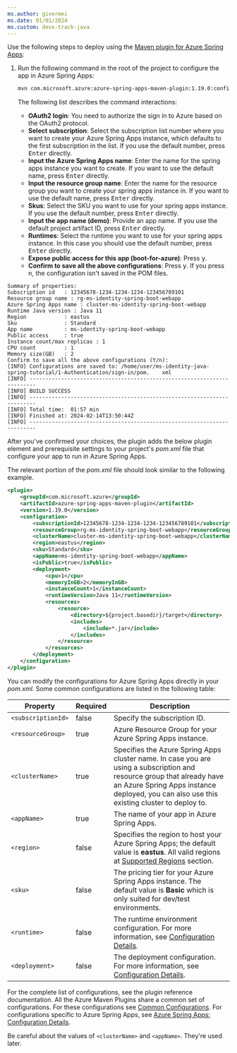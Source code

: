 ```yaml
---
ms.author: givermei
ms.date: 01/01/2024
ms.custom: devx-track-java
---
```


Use the following steps to deploy using the [Maven plugin for Azure Spring Apps](https://github.com/microsoft/azure-maven-plugins/wiki/Azure-Spring-Apps):

1. Run the following command in the root of the project to configure the app in Azure Spring Apps:

   ```bash
   mvn com.microsoft.azure:azure-spring-apps-maven-plugin:1.19.0:config
   ```

   The following list describes the command interactions:

   - **OAuth2 login**: You need to authorize the sign in to Azure based on the OAuth2 protocol.
   - **Select subscription**: Select the subscription list number where you want to create your Azure Spring Apps instance, which defaults to the first subscription in the list. If you use the default number, press <kbd>Enter</kbd> directly.
   - **Input the Azure Spring Apps name**: Enter the name for the spring apps instance you want to create. If you want to use the default name, press <kbd>Enter</kbd> directly.
   - **Input the resource group name**: Enter the name for the resource group you want to create your spring apps instance in. If you want to use the default name, press <kbd>Enter</kbd> directly.
   - **Skus**: Select the SKU you want to use for your spring apps instance. If you use the default number, press <kbd>Enter</kbd> directly.
   - **Input the app name (demo)**: Provide an app name. If you use the default project artifact ID, press <kbd>Enter</kbd> directly.
   - **Runtimes**: Select the runtime you want to use for your spring apps instance. In this case you should use the default number, press <kbd>Enter</kbd> directly.
   - **Expose public access for this app (boot-for-azure)**: Press <kbd>y</kbd>.
   - **Confirm to save all the above configurations**: Press <kbd>y</kbd>. If you press <kbd>n</kbd>, the configuration isn't saved in the POM files.

```output
Summary of properties:
Subscription id   : 12345678-1234-1234-1234-123456789101
Resource group name : rg-ms-identity-spring-boot-webapp
Azure Spring Apps name : cluster-ms-identity-spring-boot-webapp
Runtime Java version : Java 11
Region            : eastus
Sku               : Standard
App name          : ms-identity-spring-boot-webapp
Public access     : true
Instance count/max replicas : 1
CPU count         : 1
Memory size(GB)   : 2
Confirm to save all the above configurations (Y/n):
[INFO] Configurations are saved to: /home/user/ms-identity-java-spring-tutorial/1-Authentication/sign-in/pom.    xml
[INFO] ------------------------------------------------------------------------
[INFO] BUILD SUCCESS
[INFO] ------------------------------------------------------------------------
[INFO] Total time:  01:57 min
[INFO] Finished at: 2024-02-14T13:50:44Z
[INFO] ------------------------------------------------------------------------
```

After you've confirmed your choices, the plugin adds the below plugin element and prerequisite settings to your project's *pom.xml* file that configure your app to run in Azure Spring Apps.

The relevant portion of the *pom.xml* file should look similar to the following example.

```xml
<plugin>
    <groupId>com.microsoft.azure</groupId>
    <artifactId>azure-spring-apps-maven-plugin</artifactId>
    <version>1.19.0</version>
    <configuration>
        <subscriptionId>12345678-1234-1234-1234-123456789101</subscriptionId>
        <resourceGroup>rg-ms-identity-spring-boot-webapp</resourceGroup>
        <clusterName>cluster-ms-identity-spring-boot-webapp</clusterName>
        <region>eastus</region>
        <sku>Standard</sku>
        <appName>ms-identity-spring-boot-webapp</appName>
        <isPublic>true</isPublic>
        <deployment>
            <cpu>1</cpu>
            <memoryInGB>2</memoryInGB>
            <instanceCount>1</instanceCount>
            <runtimeVersion>Java 11</runtimeVersion>
            <resources>
                <resource>
                    <directory>${project.basedir}/target</directory>
                    <includes>
                        <include>*.jar</include>
                    </includes>
                </resource>
            </resources>
        </deployment>
    </configuration>
</plugin>
```

You can modify the configurations for Azure Spring Apps directly in your *pom.xml*. Some common configurations are listed in the following table:

Property | Required | Description
---|---|---
`<subscriptionId>` | false | Specify the subscription ID.
`<resourceGroup>` | true | Azure Resource Group for your Azure Spring Apps instance.
`<clusterName>` | true | Specifies the Azure Spring Apps cluster name. In case you are using a subscription and resource group that already have an Azure Spring Apps instance deployed, you can also use this existing cluster to deploy to.
`<appName>` | true | The name of your app in Azure Spring Apps.
`<region>` | false | Specifies the region to host your Azure Spring Apps; the default value is **eastus**. All valid regions at [Supported Regions](https://azure.microsoft.com/global-infrastructure/services/?products=app-service) section.
`<sku>` | false | The pricing tier for your Azure Spring Apps instance. The default value is **Basic** which is only suited for dev/test environments.
`<runtime>` | false | The runtime environment configuration. For more information, see [Configuration Details](https://github.com/microsoft/azure-maven-plugins/wiki/Azure-Spring-Apps:-Configuration-Details).
`<deployment>` | false | The deployment configuration. For more information, see [Configuration Details](https://github.com/microsoft/azure-maven-plugins/wiki/Azure-Spring-Apps:-Configuration-Details).

For the complete list of configurations, see the plugin reference documentation. All the Azure Maven Plugins share a common set of configurations. For these configurations see [Common Configurations](https://github.com/microsoft/azure-maven-plugins/wiki/Common-Configuration). For configurations specific to Azure Spring Apps, see [Azure Spring Apps: Configuration Details](https://github.com/microsoft/azure-maven-plugins/wiki/Azure-Spring-Apps:-Configuration-Details).

Be careful about the values of `<clusterName>` and `<appName>`. They're used later.
